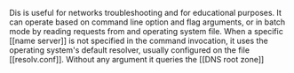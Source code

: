 Dis is useful for networks troubleshooting and for educational purposes. It can operate based on command line option and flag arguments, or in batch mode by reading requests from and operating system file. When a specific [[name server]] is not specified in the command invocation, it uses the operating system's default resolver, usually configured on the file [[resolv.conf]]. Without any argument it queries the [[DNS root zone]]